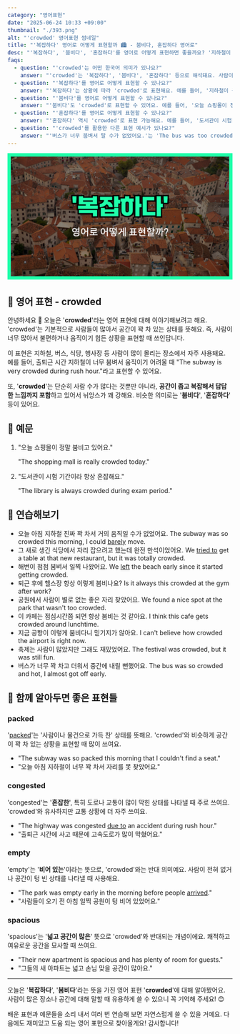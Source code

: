 ```yaml
---
category: "영어표현"
date: "2025-06-24 10:33 +09:00"
thumbnail: "./393.png"
alt: "'crowded' 영어표현 썸네일"
title: "'복잡하다' 영어로 어떻게 표현할까 🏙️ - 붐비다, 혼잡하다 영어로"
desc: "'복잡하다', '붐비다', '혼잡하다'를 영어로 어떻게 표현하면 좋을까요? '지하철이 출퇴근 시간에 너무 붐벼요.', '도서관이 시험 기간에 항상 혼잡해요.' 등을 영어로 표현하는 법을 배워봅시다. 다양한 예문을 통해서 연습하고 본인의 표현으로 만들어 보세요."
faqs:
  - question: "'crowded'는 어떤 한국어 의미가 있나요?"
    answer: "'crowded'는 '복잡하다', '붐비다', '혼잡하다' 등으로 해석돼요. 사람이 많아 공간이 꽉 차서 불편한 상태를 뜻해요."
  - question: "'복잡하다'를 영어로 어떻게 표현할 수 있나요?"
    answer: "'복잡하다'는 상황에 따라 'crowded'로 표현해요. 예를 들어, '지하철이 출퇴근 시간에 너무 복잡해요.'는 'The subway is very crowded during rush hour.'라고 해요."
  - question: "'붐비다'를 영어로 어떻게 표현할 수 있나요?"
    answer: "'붐비다'도 'crowded'로 표현할 수 있어요. 예를 들어, '오늘 쇼핑몰이 정말 붐비고 있어요.'는 'The shopping mall is really crowded today.'라고 해요."
  - question: "'혼잡하다'를 영어로 어떻게 표현할 수 있나요?"
    answer: "'혼잡하다' 역시 'crowded'로 표현 가능해요. 예를 들어, '도서관이 시험 기간이라 항상 혼잡해요.'는 'The library is always crowded during exam period.'라고 해요."
  - question: "'crowded'를 활용한 다른 표현 예시가 있나요?"
    answer: "'버스가 너무 붐벼서 탈 수가 없었어요.'는 'The bus was too crowded to get on.'처럼 말할 수 있어요. 이렇게 공간이 꽉 차서 불편한 상황에 쓰여요."
---
```


!['crowded' 영어표현](./393.png)

## 🌟 영어 표현 - crowded

안녕하세요 👋 오늘은 '**crowded**'라는 영어 표현에 대해 이야기해보려고 해요. 'crowded'는 기본적으로 사람들이 많아서 공간이 꽉 차 있는 상태를 뜻해요. 즉, 사람이 너무 많아서 불편하거나 움직이기 힘든 상황을 표현할 때 쓰인답니다.

이 표현은 지하철, 버스, 식당, 행사장 등 사람이 많이 몰리는 장소에서 자주 사용돼요. 예를 들어, 출퇴근 시간 지하철이 너무 붐벼서 움직이기 어려울 때 "The subway is very crowded during rush hour."라고 표현할 수 있어요.

또, '**crowded**'는 단순히 사람 수가 많다는 것뿐만 아니라, **공간이 좁고 복잡해서 답답한 느낌까지 포함**하고 있어서 뉘앙스가 꽤 강해요. 비슷한 의미로는 '**붐비다**', '**혼잡하다**' 등이 있어요.

## 📖 예문

1. "오늘 쇼핑몰이 정말 붐비고 있어요."

   "The shopping mall is really crowded today."

2. "도서관이 시험 기간이라 항상 혼잡해요."

   "The library is always crowded during exam period."

## 💬 연습해보기

<ul data-interactive-list>

  <li data-interactive-item>
    <span data-toggler>오늘 아침 지하철 진짜 꽉 차서 거의 움직일 수가 없었어요.</span>
    <span data-answer>The subway was so crowded this morning, I could <a href="/blog/in-english/078.barely/">barely</a>  move.</span>
  </li>

  <li data-interactive-item>
    <span data-toggler>그 새로 생긴 식당에서 자리 잡으려고 했는데 완전 만석이었어요.</span>
    <span data-answer>We <a href="/blog/in-english/117.try-to/">tried to</a> get a table at that new restaurant, but it was totally crowded.</span>
  </li>

  <li data-interactive-item>
    <span data-toggler>해변이 점점 붐벼서 일찍 나왔어요.</span>
    <span data-answer>We <a href="/blog/in-english/402.leave/">left</a> the beach early since it started getting crowded.</span>
  </li>

  <li data-interactive-item>
    <span data-toggler>퇴근 후에 헬스장 항상 이렇게 붐비나요?</span>
    <span data-answer>Is it always this crowded at the gym after work?</span>
  </li>

  <li data-interactive-item>
    <span data-toggler>공원에서 사람이 별로 없는 좋은 자리 찾았어요.</span>
    <span data-answer>We found a nice spot at the park that wasn't too crowded.</span>
  </li>

  <li data-interactive-item>
    <span data-toggler>이 카페는 점심시간쯤 되면 항상 붐비는 것 같아요.</span>
    <span data-answer>I think this cafe gets crowded around lunchtime.</span>
  </li>

  <li data-interactive-item>
    <span data-toggler>지금 공항이 이렇게 붐비다니 믿기지가 않아요.</span>
    <span data-answer>I can't believe how crowded the airport is right now.</span>
  </li>

  <li data-interactive-item>
    <span data-toggler>축제는 사람이 많았지만 그래도 재밌었어요.</span>
    <span data-answer>The festival was crowded, but it was still fun.</span>
  </li>

  <li data-interactive-item>
    <span data-toggler>버스가 너무 꽉 차고 더워서 중간에 내릴 뻔했어요.</span>
    <span data-answer>The bus was so crowded and hot, I almost got off early.</span>
  </li>

</ul>

## 🤝 함께 알아두면 좋은 표현들

### packed

'[packed](/blog/in-english/301.pack/)'는 '사람이나 물건으로 가득 찬' 상태를 뜻해요. 'crowded'와 비슷하게 공간이 꽉 차 있는 상황을 표현할 때 많이 쓰여요.

- "The subway was so packed this morning that I couldn't find a seat."
- "오늘 아침 지하철이 너무 꽉 차서 자리를 못 찾았어요."

### congested

'congested'는 '**혼잡한**', 특히 도로나 교통이 많이 막힌 상태를 나타낼 때 주로 쓰여요. 'crowded'와 유사하지만 교통 상황에 더 자주 쓰여요.

- "The highway was congested [due to](/blog/in-english/335.due-to/) an accident during rush hour."
- "출퇴근 시간에 사고 때문에 고속도로가 많이 막혔어요."

### empty

'empty'는 '**비어 있는**'이라는 뜻으로, 'crowded'와는 반대 의미예요. 사람이 전혀 없거나 공간이 텅 빈 상태를 나타낼 때 사용해요.

- "The park was empty early in the morning before people [arrived](/blog/in-english/403.arrive/)."
- "사람들이 오기 전 아침 일찍 공원이 텅 비어 있었어요."

### spacious

'spacious'는 '**넓고 공간이 많은**' 뜻으로 'crowded'와 반대되는 개념이에요. 쾌적하고 여유로운 공간을 묘사할 때 쓰여요.

- "Their new apartment is spacious and has plenty of room for guests."
- "그들의 새 아파트는 넓고 손님 맞을 공간이 많아요."

---

오늘은 '**복잡하다**', '**붐비다**'라는 뜻을 가진 영어 표현 '**crowded**'에 대해 알아봤어요. 사람이 많은 장소나 공간에 대해 말할 때 유용하게 쓸 수 있으니 꼭 기억해 주세요! 😊

배운 표현과 예문들을 소리 내서 여러 번 연습해 보면 자연스럽게 쓸 수 있을 거예요. 다음에도 재미있고 도움 되는 영어 표현으로 찾아올게요! 감사합니다!
